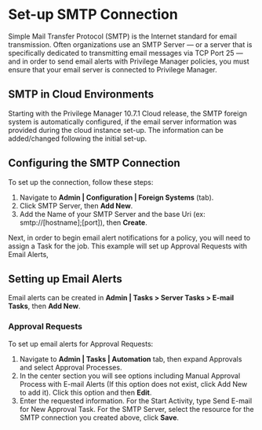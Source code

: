 [title]: # (SMTP)
[tags]: # (email server)
[priority]: # (9103)
# Set-up SMTP Connection

Simple Mail Transfer Protocol (SMTP) is the Internet standard for email transmission. Often organizations use an SMTP Server — or a server that is specifically dedicated to transmitting email messages via TCP Port 25 — and in order to send email alerts with Privilege Manager policies, you must ensure that your email server is connected to Privilege Manager.

## SMTP in Cloud Environments

Starting with the Privilege Manager 10.7.1 Cloud release, the SMTP foreign system is automatically configured, if the email server information was provided during the cloud instance set-up. The information can be added/changed following the initial set-up.

## Configuring the SMTP Connection

To set up the connection, follow these steps:

1. Navigate to __Admin | Configuration | Foreign Systems__ (tab).
1. Click SMTP Server, then __Add New__.
1. Add the Name of your SMTP Server and the base Uri (ex: smtp://[hostname];[port]), then __Create__.

Next, in order to begin email alert notifications for a policy, you will need to assign a Task for the job. This example will set up Approval Requests with Email Alerts,

## Setting up Email Alerts

Email alerts can be created in __Admin | Tasks > Server Tasks > E-mail Tasks__, then __Add New__.

### Approval Requests

To set up email alerts for Approval Requests:

1. Navigate to __Admin | Tasks | Automation__ tab, then expand Approvals and select Approval Processes.
1. In the center section you will see options including Manual Approval Process with E-mail Alerts (If this option does not exist, click Add New to add it). Click this option and then __Edit__.
1. Enter the requested information. For the Start Activity, type Send E-mail for New Approval Task. For the SMTP Server, select the resource for the SMTP connection you created above, click __Save__.
